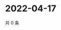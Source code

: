 # 2022-04-17

共 0 条

<!-- BEGIN WEIBO -->
<!-- 最后更新时间 Sun Apr 17 2022 01:16:34 GMT+0800 (China Standard Time) -->

<!-- END WEIBO -->
